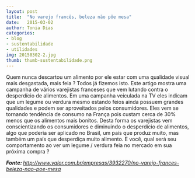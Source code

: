 ```yaml
---
layout: post
title:  "No varejo francês, beleza não põe mesa"
date:   2015-03-02 
author: Tonia Dias
categories: 
- blog
- sustentabilidade
- utilidades
img: 20150302-2.jpg
thumb: thumb-sustentabilidade.png
---
```


Quem nunca descartou um alimento por ele estar com uma qualidade visual mais desgastada, mais feia ? Todos já fizemos isto. Este artigo mostra uma campanha de vários varejistas franceses que vem lutando contra o desperdício de alimentos. <!--more--> 
Em uma campanha veiculada na TV eles indicam que um legume ou verdura mesmo estando feios ainda possuem grandes qualidades e podem ser aproveitados pelos consumidores. Eles vem se tornando tendência de consumo na França pois custam cerca de 30% menos que os alimentos mais bonitos. Desta forma os varejistas vem conscientizando os consumidores e diminuindo o desperdício de alimentos, algo que poderia ser aplicado no Brasil, um país que produz muito, mas também um país que desperdiça muito alimento. E você, qual será seu comportamento ao ver um legume / verdura feia no mercado em sua próxima compra ?

<i><b>Fonte: </b><a href="http://www.valor.com.br/empresas/3932270/no-varejo-frances-beleza-nao-poe-mesa">http://www.valor.com.br/empresas/3932270/no-varejo-frances-beleza-nao-poe-mesa</a></i>